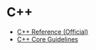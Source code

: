 # C++

- [C++ Reference (Official)](https://en.cppreference.com/w/)
- [C++ Core Guidelines](https://isocpp.github.io/CppCoreGuidelines/CppCoreGuidelines)